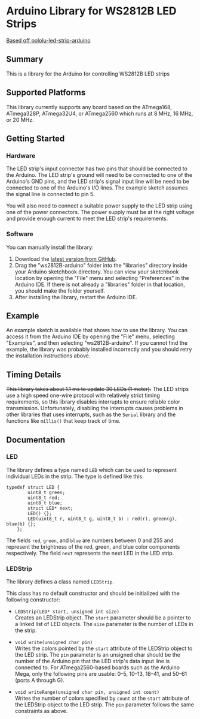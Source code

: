 # Arduino Library for WS2812B LED Strips
[Based off pololu-led-strip-arduino](https://github.com/pololu/pololu-led-strip-arduino)

## Summary

This is a library for the Arduino for controlling WS2812B LED strips

## Supported Platforms

This library currently supports any board based on the ATmega168,
ATmega328P, ATmega32U4, or ATmega2560 which runs at 8 MHz, 16 MHz, or
20 MHz.

## Getting Started

### Hardware

The LED strip's input connector has two pins that should be connected
to the Arduino.  The LED strip's ground will need to be connected to
one of the Arduino's GND pins, and the LED strip's signal input line
will be need to be connected to one of the Arduino's I/O lines.  The
example sketch assumes the signal line is connected to pin 5.

You will also need to connect a suitable power supply to the LED strip
using one of the power connectors.  The power supply must be at the
right voltage and provide enough current to meet the LED strip's
requirements.

### Software

You can manually install the library:

1. Download the
   [latest version from GitHub](https://github.com/PinkNoize/ws2812B-arduino).
2. Drag the "ws2812B-arduino" folder into the "libraries" directory inside your
   Arduino sketchbook directory. You can view your sketchbook location by
   opening the "File" menu and selecting "Preferences" in the Arduino IDE. If
   there is not already a "libraries" folder in that location, you should make
   the folder yourself.
3. After installing the library, restart the Arduino IDE.

## Example

An example sketch is available that shows how to use the
library. You can access it from the Arduino IDE by opening the
"File" menu, selecting "Examples", and then selecting "ws2812B-arduino". If
you cannot find the example, the library was probably installed
incorrectly and you should retry the installation instructions above.

## Timing Details

~~This library takes about 1.1 ms to update 30 LEDs (1 meter).~~  The LED
strips use a high speed one-wire protocol with relatively strict
timing requirements, so this library disables interrupts to ensure
reliable color transmission.  Unfortunately, disabling the interrupts
causes problems in other libraries that uses interrupts, such as the
`Serial` library and the functions like `millis()` that keep track of
time.

## Documentation

### LED

The library defines a type named `LED` which can be used to represent individual LEDs in the strip. The type is defined like this:

    typedef struct LED {
            uint8_t green;
            uint8_t red;
            uint8_t blue;
            struct LED* next;
            LED() {};
            LED(uint8_t r, uint8_t g, uint8_t b) : red(r), green(g), blue(b) {};
        };

The fields `red`, `green`, and `blue` are numbers between 0 and 255
and represent the brightness of the red, green, and blue color
components respectively.
The field `next` represents the next LED in the LED strip.

### LEDStrip

The library defines a class named `LEDStrip`.

This class has no default constructor and should be initialized with the following constructor:

- `LEDStrip(LED* start, unsigned int size)` <br> Creates an LEDStrip object.  The `start` parameter should be a pointer to a linked list of LED objects.  The `size` parameter is the number of LEDs in the strip.

- `void write(unsigned char pin)`
<br> Writes the colors pointed by the `start` attribute of the LEDStrip object to the LED strip.  The `pin` parameter is an unsigned char should be the number of the Arduino pin that the LED strip's data input line is connected to.  For ATmega2560-based boards such as the Arduino Mega,
only the following pins are usable: 0&ndash;5, 10&ndash;13,
18&ndash;41, and 50&ndash;61 (ports A through G).

- `void writeRange(unsigned char pin, unsigned int count)`
<br> Writes the number of colors specified by `count` at the `start` attribute of the LEDStrip object to the LED strip.  The `pin` parameter follows the same constraints as above.